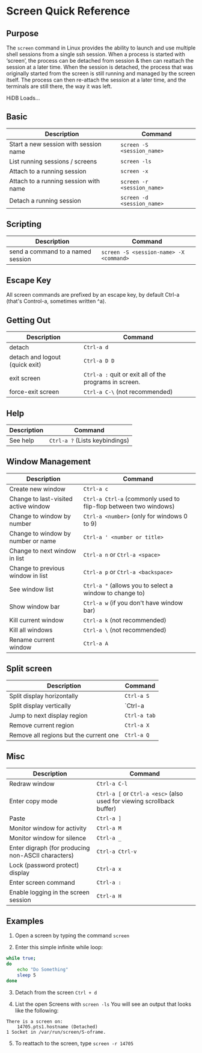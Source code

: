 # Screen Quick Reference

## Purpose

The ```screen``` command in Linux provides the ability to launch and use multiple shell sessions from a single ssh session. When a process is started with ‘screen’, the process can be detached from session & then can reattach the session at a later time. When the session is detached, the process that was originally started from the screen is still running and managed by the screen itself. The process can then re-attach the session at a later time, and the terminals are still there, the way it was left.

HiDB Loads...

## Basic

| Description 				            | Command 				       |
|---------------------------------------|------------------------------|
| Start a new session with session name | `screen -S <session_name>`   |
| List running sessions / screens	    | `screen -ls`				   |
| Attach to a running session		    | `screen -x`				   |
| Attach to a running session with name	| `screen -r <session_name>`   |
| Detach a running session		        | `screen -d <session_name>`   |

## Scripting

| Description                       | Command                                 |
|-----------------------------------|-----------------------------------------|
| send a command to a named session | `screen -S <session-name> -X <command>` |

## Escape Key

All screen commands are prefixed by an escape key, by default Ctrl-a (that's Control-a, sometimes written ^a).

## Getting Out

| Description				        | Command						                        |
|-----------------------------------|-------------------------------------------------------|
| detach 				            | `Ctrl-a d`						                    |
| detach and logout (quick exit) 	| `Ctrl-a D D`						                    |
| exit screen 				        | `Ctrl-a :` quit or exit all of the programs in screen.|
| force-exit screen 			    | `Ctrl-a C-\` (not recommended) 			            |

## Help

| Description	| Command			            |
|---------------|-------------------------------|
| See help	    | `Ctrl-a ?` (Lists keybindings)|

## Window Management

| Description				            | Command								                                |
|---------------------------------------|-----------------------------------------------------------------------|
| Create new window 			        | `Ctrl-a c`								                            |
| Change to last-visited active window 	| `Ctrl-a Ctrl-a` (commonly used to flip-flop between two windows)   	|
| Change to window by number 		    | `Ctrl-a <number>` (only for windows 0 to 9)				            |
| Change to window by number or name 	| `Ctrl-a ' <number or title>`				                    		|
| Change to next window in list 	    | `Ctrl-a n` or `Ctrl-a <space>`			                     		|
| Change to previous window in list 	| `Ctrl-a p` or `Ctrl-a <backspace>`			                		|
| See window list 			            | `Ctrl-a "` (allows you to select a window to change to)	        	|
| Show window bar 			            | `Ctrl-a w` (if you don't have window bar)		                   		|
| Kill current window 			        | `Ctrl-a k` (not recommended)				                     		|
| Kill all windows 			            | `Ctrl-a \` (not recommended)				                     		|
| Rename current window 		        | `Ctrl-a A`								                            |

## Split screen

| Description				            | Command					|
|---------------------------------------|---------------------------|
| Split display horizontally 		    | `Ctrl-a S`			    |
| Split display vertically 	        	| `Ctrl-a |` or `Ctrl-a V`  |
| Jump to next display region    		| `Ctrl-a tab`			    |
| Remove current region 		        | `Ctrl-a X`			    |
| Remove all regions but the current one| `Ctrl-a Q`				|

## Misc

| Description						                    | Command							                                	|
|-------------------------------------------------------|-----------------------------------------------------------------------|
| Redraw window 					                    | `Ctrl-a C-l`								                            |
| Enter copy mode 					                    | `Ctrl-a [` or `Ctrl-a <esc>` (also used for viewing scrollback buffer)|
| Paste 					                        	| `Ctrl-a ]`							                             	|
| Monitor window for activity            				| `Ctrl-a M`							                            	|
| Monitor window for silence 	            			| `Ctrl-a _`						                             		|
| Enter digraph (for producing non-ASCII characters) 	| `Ctrl-a Ctrl-v`					                            		|
| Lock (password protect) display 		            	| `Ctrl-a x`					                             			|
| Enter screen command 			                  		| `Ctrl-a :`				                             				|
| Enable logging in the screen session 		         	| `Ctrl-a H`							

## Examples

1. Open a screen by typing the command ```screen```

2. Enter this simple infinite while loop:

```bash
while true;
do 
	echo "Do Something"
	sleep 5
done
```

3. Detach from the screen ```Ctrl + d```

4. List the open Screens with ```screen -ls``` You will see an output that looks like the following:

```
There is a screen on:
	14705.pts1.hostname (Detached)
1 Socket in /var/run/screen/S-oframe.
```

5. To reattach to the screen, type ```screen -r 14705```


